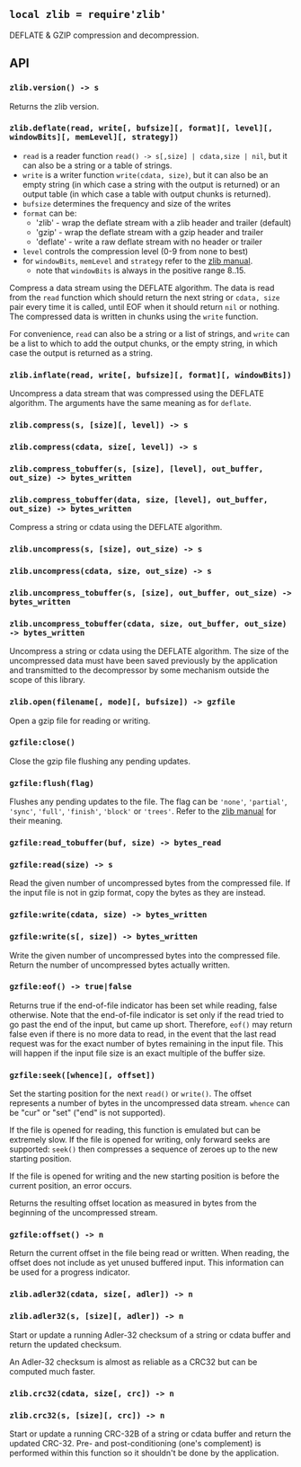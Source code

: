 
## `local zlib = require'zlib'`

DEFLATE & GZIP compression and decompression.

## API

### `zlib.version() -> s`

Returns the zlib version.

### `zlib.deflate(read, write[, bufsize][, format][, level][, windowBits][, memLevel][, strategy])`

  * `read` is a reader function `read() -> s[,size] | cdata,size | nil`,
  but it can also be a string or a table of strings.
  * `write` is a writer function `write(cdata, size)`, but it can also be an
  empty string (in which case a string with the output is returned) or
  an output table (in which case a table with output chunks is returned).
  * `bufsize` determines the frequency and size of the writes
  * `format` can be:
    * 'zlib' - wrap the deflate stream with a zlib header and trailer (default)
    * 'gzip' - wrap the deflate stream with a gzip header and trailer
    * 'deflate' - write a raw deflate stream with no header or trailer
  * `level` controls the compression level (0-9 from none to best)
  * for `windowBits`, `memLevel` and `strategy` refer to the [zlib manual].
    * note that `windowBits` is always in the positive range 8..15.

Compress a data stream using the DEFLATE algorithm. The data is read from the
`read` function which should return the next string or `cdata, size` pair
every time it is called, until EOF when it should return `nil` or nothing.
The compressed data is written in chunks using the `write` function.

For convenience, `read` can also be a string or a list of strings, and `write`
can be a list to which to add the output chunks, or the empty string, in which
case the output is returned as a string.

### `zlib.inflate(read, write[, bufsize][, format][, windowBits])`

Uncompress a data stream that was compressed using the DEFLATE algorithm.
The arguments have the same meaning as for `deflate`.

### `zlib.compress(s, [size][, level]) -> s`
### `zlib.compress(cdata, size[, level]) -> s`
### `zlib.compress_tobuffer(s, [size], [level], out_buffer, out_size) -> bytes_written`
### `zlib.compress_tobuffer(data, size, [level], out_buffer, out_size) -> bytes_written`

Compress a string or cdata using the DEFLATE algorithm.

### `zlib.uncompress(s, [size], out_size) -> s`
### `zlib.uncompress(cdata, size, out_size) -> s`
### `zlib.uncompress_tobuffer(s, [size], out_buffer, out_size) -> bytes_written`
### `zlib.uncompress_tobuffer(cdata, size, out_buffer, out_size) -> bytes_written`

Uncompress a string or cdata using the DEFLATE algorithm. The size of the
uncompressed data must have been saved previously by the application and
transmitted to the decompressor by some mechanism outside the scope of this library.

### `zlib.open(filename[, mode][, bufsize]) -> gzfile`

Open a gzip file for reading or writing.

### `gzfile:close()`

Close the gzip file flushing any pending updates.

### `gzfile:flush(flag)`

Flushes any pending updates to the file. The flag can be
`'none'`, `'partial'`, `'sync'`, `'full'`, `'finish'`, `'block'` or `'trees'`.
Refer to the [zlib manual] for their meaning.

### `gzfile:read_tobuffer(buf, size) -> bytes_read`
### `gzfile:read(size) -> s`

Read the given number of uncompressed bytes from the compressed file.
If the input file is not in gzip format, copy the bytes as they are instead.

### `gzfile:write(cdata, size) -> bytes_written`
### `gzfile:write(s[, size]) -> bytes_written`

Write the given number of uncompressed bytes into the compressed file.
Return the number of uncompressed bytes actually written.

### `gzfile:eof() -> true|false`

Returns true if the end-of-file indicator has been set while reading,
false otherwise. Note that the end-of-file indicator is set only if the read
tried to go past the end of the input, but came up short. Therefore, `eof()`
may return false even if there is no more data to read, in the event that the
last read request was for the exact number of bytes remaining in the input
file. This will happen if the input file size is an exact multiple of the
buffer size.

### `gzfile:seek([whence][, offset])`

Set the starting position for the next `read()` or `write()`. The offset
represents a number of bytes in the uncompressed data stream. `whence` can
be "cur" or "set" ("end" is not supported).

If the file is opened for reading, this function is emulated but can be
extremely slow. If the file is opened for writing, only forward seeks are
supported: `seek()` then compresses a sequence of zeroes up to the new
starting position.

If the file is opened for writing and the new starting position is before
the current position, an error occurs.

Returns the resulting offset location as measured in bytes from the beginning
of the uncompressed stream.

### `gzfile:offset() -> n`

Return the current offset in the file being read or written. When reading,
the offset does not include as yet unused buffered input. This information
can be used for a progress indicator.

### `zlib.adler32(cdata, size[, adler]) -> n`
### `zlib.adler32(s, [size][, adler]) -> n`

Start or update a running Adler-32 checksum of a string or cdata buffer and
return the updated checksum.

An Adler-32 checksum is almost as reliable as a CRC32 but can be computed much faster.

### `zlib.crc32(cdata, size[, crc]) -> n`
### `zlib.crc32(s, [size][, crc]) -> n`

Start or update a running CRC-32B of a string or cdata buffer and return
the updated CRC-32. Pre- and post-conditioning (one's complement) is performed
within this function so it shouldn't be done by the application.

[zlib manual]: http://www.zlib.net/manual.html

